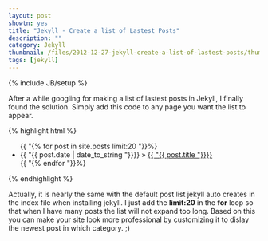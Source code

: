 ```yaml
---
layout: post
showtn: yes
title: "Jekyll - Create a list of Lastest Posts"
description: ""
category: Jekyll
thumbnail: /files/2012-12-27-jekyll-create-a-list-of-lastest-posts/thumbnail.png
tags: [jekyll]
---
```

{% include JB/setup %}

After a while googling for making a list of lastest posts in Jekyll, I finally
found the solution. Simply add this code to any page you want the list to
appear.

{% highlight html %}
<ul class="posts">  
	{{ "{% for post in site.posts limit:20 "}}%}  
	   <li>  
		   <span>{{ "{{ post.date | date_to_string "}}}}</span> &raquo;  
		   <a href="{{ "{{ BASE_PATH "}}}}{{ "{{ post.url "}}}}">  
		   {{ "{{ post.title "}}}}</a>  
	   </li>  
	{{ "{% endfor "}}%}  
</ul>
{% endhighlight %}

<!-- more -->

Actually, it is nearly the same with the default post list jekyll auto creates
in the index file when installing jekyll. I just add the **limit:20** in the
**for** loop so that when I have many posts the list will not expand too long.
Based on this you can make your site look more professional by customizing it to
dislay the newest post in which category. ;)
